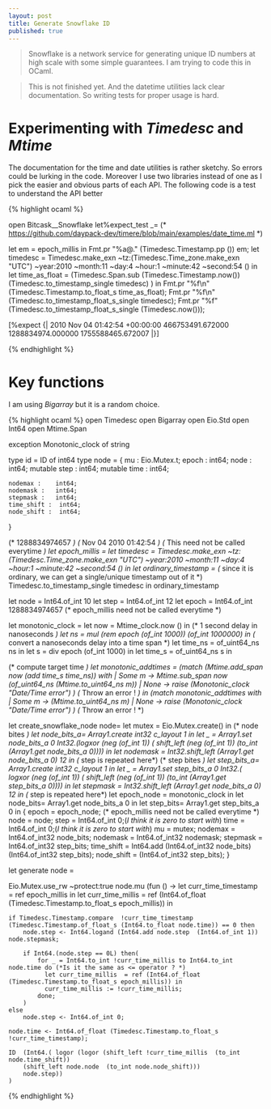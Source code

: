 ```yaml
---
layout: post
title: Generate Snowflake ID
published: true
---
```


> Snowflake is a network service for generating unique ID numbers at high scale with some simple guarantees.
> I am trying to code this in OCaml.

> This is not finished yet. And the datetime utilities lack clear documentation. So writing tests
> for proper usage is hard.

# Experimenting with *Timedesc* and *Mtime*

The documentation for the time and date utilities is rather sketchy. So errors could be lurking in the code.
Moreover I use two libraries instead of one as I pick the easier and obvious parts of each API.
The following code is a test to understand the API better 

{% highlight ocaml %}

open Bitcask__Snowflake
let%expect_test _=
(* https://github.com/daypack-dev/timere/blob/main/examples/date_time.ml *)

let em = epoch_millis in
Fmt.pr "%a@." (Timedesc.Timestamp.pp  ()) em;
let timedesc = Timedesc.make_exn ~tz:(Timedesc.Time_zone.make_exn "UTC") ~year:2010 ~month:11 ~day:4 ~hour:1 ~minute:42 ~second:54 () in
let time_as_float = (Timedesc.Span.sub  (Timedesc.Timestamp.now()) (Timedesc.to_timestamp_single timedesc) ) in
Fmt.pr "%f\n"  (Timedesc.Timestamp.to_float_s time_as_float);
Fmt.pr "%f\n"  (Timedesc.to_timestamp_float_s_single timedesc);
Fmt.pr "%f"  (Timedesc.to_timestamp_float_s_single (Timedesc.now()));

[%expect {|
  2010 Nov 04 01:42:54 +00:00:00
  466753491.672000
  1288834974.000000
  1755588465.672007
  |}]


{% endhighlight %}

# Key functions

I am using *Bigarray* but it is a random choice.

{% highlight ocaml %}
open Timedesc
open Bigarray
open Eio.Std
open Int64
open Mtime.Span

exception Monotonic_clock of string

type id = ID of int64
type node = {
	mu  :  Eio.Mutex.t;
	epoch : int64;
	node :   int64;
	mutable step :   int64;
	mutable time :   int64;

	nodemax :    int64;
	nodemask :   int64;
	stepmask :   int64;
	time_shift :  int64;
	node_shift :  int64;
}

(* 1288834974657 *)
(* Nov 04 2010 01:42:54 *)
(* This need not be called everytime *)
let epoch_millis =
  let timedesc = Timedesc.make_exn ~tz:(Timedesc.Time_zone.make_exn "UTC") ~year:2010 ~month:11 ~day:4 ~hour:1 ~minute:42 ~second:54 () in
  let ordinary_timestamp =
      (* since it is ordinary, we can get a single/unique timestamp out of it *)
      Timedesc.to_timestamp_single timedesc
  in ordinary_timestamp

let node  =  Int64.of_int 10
let step  =  Int64.of_int 12
let epoch = Int64.of_int 1288834974657 (* epoch_millis need not be called everytime *)

let monotonic_clock =
   let now = Mtime_clock.now () in
   (* 1 second delay in nanoseconds *)
   let ns =  mul (rem epoch (of_int 1000))  (of_int 1000000) in
   (* convert a nanoseconds delay into a time span *)
   let time_ns = of_uint64_ns ns in
   let s = div  epoch (of_int 1000) in
   let time_s = of_uint64_ns s in

   (* compute target time *)
   let monotonic_addtimes =
   (match (Mtime.add_span now (add time_s time_ns)) with
   | Some m ->  Mtime.sub_span now (of_uint64_ns (Mtime.to_uint64_ns m))
   | None -> raise (Monotonic_clock "Date/Time error") )                 (* Throw an error ! *)
   in
   (match monotonic_addtimes with
   | Some m ->  (Mtime.to_uint64_ns m)
   | None -> raise (Monotonic_clock "Date/Time error") )                 (* Throw an error ! *)



let create_snowflake_node node=
    let mutex = Eio.Mutex.create() in
    (* node bites *)
    let node_bits_a= Array1.create int32 c_layout 1 in
    let _ = Array1.set node_bits_a 0  Int32.(logxor
                                  (neg (of_int 1))
                                  ( shift_left (neg (of_int 1)) (to_int (Array1.get node_bits_a 0)))) in
   let  nodemask  =  Int32.shift_left  (Array1.get node_bits_a 0) 12 in (*  step is repeated here*)
    (* step bites *)
    let step_bits_a= Array1.create int32 c_layout 1 in
    let _ = Array1.set step_bits_a 0 Int32.( logxor
                                  (neg (of_int 1))
                                  ( shift_left (neg (of_int 1)) (to_int (Array1.get step_bits_a 0)))) in
    let  stepmask  =  Int32.shift_left  (Array1.get node_bits_a 0) 12 in (*  step is repeated here*)
    let epoch_node = monotonic_clock  in
    let node_bits= Array1.get node_bits_a 0 in
    let step_bits= Array1.get step_bits_a 0 in
    {
        epoch     = epoch_node;  (* epoch_millis need not be called everytime *)
        node  =  node;
        step  =  Int64.of_int 0;(*I think  it is zero to start with*)
        time =  Int64.of_int 0;(*I think  it is zero to start with*)
        mu        = mutex;
        nodemax   = Int64.of_int32 node_bits;
        nodemask  =  Int64.of_int32 nodemask;
        stepmask   =  Int64.of_int32 step_bits;
        time_shift       = Int64.add  (Int64.of_int32 node_bits)   (Int64.of_int32 step_bits);
        node_shift       =  (Int64.of_int32 step_bits);
    }


let generate node  =

   Eio.Mutex.use_rw ~protect:true node.mu (fun () ->
	let curr_time_timestamp = ref epoch_millis in
    let curr_time_millis  = ref (Int64.of_float (Timedesc.Timestamp.to_float_s epoch_millis)) in

	if Timedesc.Timestamp.compare  !curr_time_timestamp (Timedesc.Timestamp.of_float_s (Int64.to_float node.time)) == 0 then
		node.step <- Int64.logand (Int64.add node.step  (Int64.of_int 1))  node.stepmask;

		if Int64.(node.step == 0L) then(
			for _ = Int64.to_int !curr_time_millis to Int64.to_int node.time do (*Is it the same as <= operator ? *)
              let curr_time_millis  = ref (Int64.of_float (Timedesc.Timestamp.to_float_s epoch_millis)) in
	          curr_time_millis := !curr_time_millis;
            done;
		)
	else
		node.step <- Int64.of_int 0;

	node.time <- Int64.of_float (Timedesc.Timestamp.to_float_s !curr_time_timestamp);

	ID  (Int64.( logor (logor (shift_left !curr_time_millis  (to_int node.time_shift))
		(shift_left node.node  (to_int node.node_shift)))
		node.step))
	)
{% endhighlight %}


